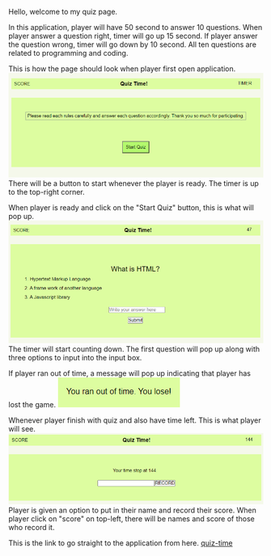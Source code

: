 Hello, welcome to my quiz page. 

In this application, player will have 50 second to answer 10 questions. When player answer a question right, timer will go up 15 second. If player answer the question wrong, timer will go down by 10 second.  All ten questions are related to programming and coding. 

This is how the page should look when player first open application. ![first-look](img/starting-look.png) There will be a button to start whenever the player is ready. The timer is up to the top-right corner.

When player is ready and click on the "Start Quiz" button, this is what will pop up. ![quiz-start](img/quiz-start.png) The timer will start counting down. The first question will pop up along with three options to input into the input box. 

If player ran out of time, a message will pop up indicating that player has lost the game. ![time-out](img/time-out.png)

Whenever player finish with quiz and also have time left. This is what player will see. ![finished-quiz](img/completed-quiz.png) Player is given an option to put in their name and record their score. When player click on "score" on top-left, there will be names and score of those who record it. 

This is the link to go straight to the application from here. [quiz-time](https://luckylobster25.github.io/Homework-quiz/)
